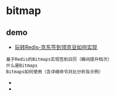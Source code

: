 # bitmap

## demo
- [玩转Redis-京东签到领京豆如何实现](https://my.oschina.net/zxiaofan/blog/4358220)
```
基于Redis的Bitmaps实现签到日历（瞬间提升档次）
什么是Bitmaps
Bitmaps如何使用（含详细命令对比分析及示例）
```
- []()
- []()